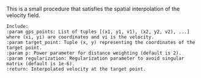 This is a small procedure that satisfies the spatial interpolation of the velocity field.
    
    Include:
    :param gps_points: List of tuples [(x1, y1, v1), (x2, y2, v2), ...] where (xi, yi) are coordinates and vi is the velocity.
    :param target_point: Tuple (x, y) representing the coordinates of the target point.
    :param p: Power parameter for distance weighting (default is 2).
    :param regularization: Regularization parameter to avoid singular matrix (default is 1e-6).
    :return: Interpolated velocity at the target point.
